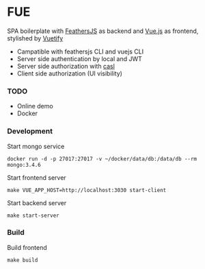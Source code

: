 # FUE

SPA boilerplate with [FeathersJS](https://feathersjs.com/) as backend and [Vue.js](https://vuejs.org/) as frontend, stylished by [Vuetify](https://vuetifyjs.com/en/)

* Campatible with feathersjs CLI and vuejs CLI
* Server side authentication by local and JWT
* Server side authorization with [casl](https://github.com/stalniy/casl)
* Client side authorization (UI visibility)

### TODO

* Online demo
* Docker

### Development

Start mongo service

`docker run -d -p 27017:27017 -v ~/docker/data/db:/data/db --rm mongo:3.4.6`

Start frontend server

`make VUE_APP_HOST=http://localhost:3030 start-client`

Start backend server

`make start-server`

### Build

Build frontend

`make build`
